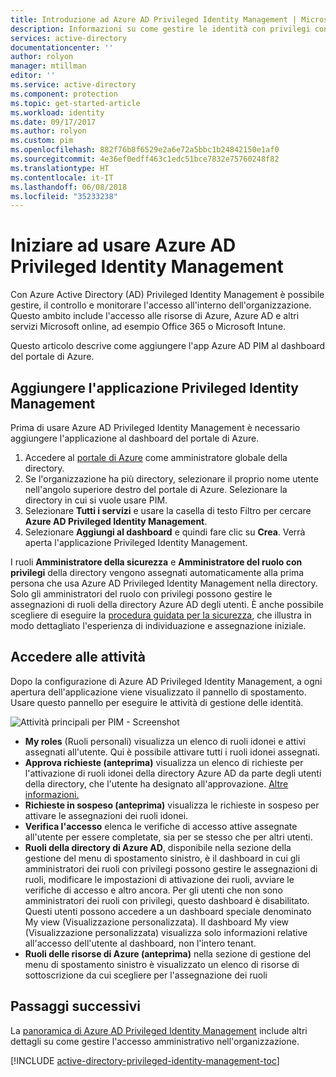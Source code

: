 ```yaml
---
title: Introduzione ad Azure AD Privileged Identity Management | Microsoft Azure
description: Informazioni su come gestire le identità con privilegi con l'applicazione Azure Active Directory Privileged Identity Management nel portale di Azure.
services: active-directory
documentationcenter: ''
author: rolyon
manager: mtillman
editor: ''
ms.service: active-directory
ms.component: protection
ms.topic: get-started-article
ms.workload: identity
ms.date: 09/17/2017
ms.author: rolyon
ms.custom: pim
ms.openlocfilehash: 882f76b8f6529e2a6e72a5bbc1b24842150e1af0
ms.sourcegitcommit: 4e36ef0edff463c1edc51bce7832e75760248f82
ms.translationtype: HT
ms.contentlocale: it-IT
ms.lasthandoff: 06/08/2018
ms.locfileid: "35233238"
---
```

# <a name="start-using-azure-ad-privileged-identity-management"></a>Iniziare ad usare Azure AD Privileged Identity Management

Con Azure Active Directory (AD) Privileged Identity Management è possibile gestire, il controllo e monitorare l'accesso all'interno dell'organizzazione. Questo ambito include l'accesso alle risorse di Azure, Azure AD e altri servizi Microsoft online, ad esempio Office 365 o Microsoft Intune.

Questo articolo descrive come aggiungere l'app Azure AD PIM al dashboard del portale di Azure.

## <a name="add-the-privileged-identity-management-application"></a>Aggiungere l'applicazione Privileged Identity Management

Prima di usare Azure AD Privileged Identity Management è necessario aggiungere l'applicazione al dashboard del portale di Azure.

1. Accedere al [portale di Azure](https://portal.azure.com/) come amministratore globale della directory.
2. Se l'organizzazione ha più directory, selezionare il proprio nome utente nell'angolo superiore destro del portale di Azure. Selezionare la directory in cui si vuole usare PIM.
3. Selezionare **Tutti i servizi** e usare la casella di testo Filtro per cercare **Azure AD Privileged Identity Management**.
4. Selezionare **Aggiungi al dashboard** e quindi fare clic su **Crea**. Verrà aperta l'applicazione Privileged Identity Management.

I ruoli **Amministratore della sicurezza** e **Amministratore del ruolo con privilegi** della directory vengono assegnati automaticamente alla prima persona che usa Azure AD Privileged Identity Management nella directory. Solo gli amministratori del ruolo con privilegi possono gestire le assegnazioni di ruoli della directory Azure AD degli utenti. È anche possibile scegliere di eseguire la [procedura guidata per la sicurezza](active-directory-privileged-identity-management-security-wizard.md), che illustra in modo dettagliato l'esperienza di individuazione e assegnazione iniziale.

## <a name="navigate-to-your-tasks"></a>Accedere alle attività

Dopo la configurazione di Azure AD Privileged Identity Management, a ogni apertura dell'applicazione viene visualizzato il pannello di spostamento. Usare questo pannello per eseguire le attività di gestione delle identità.

![Attività principali per PIM - Screenshot](./media/active-directory-privileged-identity-management-getting-started/PIM_Tasks_New.png)

- **My roles** (Ruoli personali) visualizza un elenco di ruoli idonei e attivi assegnati all'utente. Qui è possibile attivare tutti i ruoli idonei assegnati.
- **Approva richieste (anteprima)** visualizza un elenco di richieste per l'attivazione di ruoli idonei della directory Azure AD da parte degli utenti della directory, che l'utente ha designato all'approvazione. [Altre informazioni.](./privileged-identity-management/azure-ad-pim-approval-workflow.md)
- **Richieste in sospeso (anteprima)** visualizza le richieste in sospeso per attivare le assegnazioni dei ruoli idonei.
- **Verifica l'accesso** elenca le verifiche di accesso attive assegnate all'utente per essere completate, sia per se stesso che per altri utenti.
- **Ruoli della directory di Azure AD**, disponibile nella sezione della gestione del menu di spostamento sinistro, è il dashboard in cui gli amministratori dei ruoli con privilegi possono gestire le assegnazioni di ruoli, modificare le impostazioni di attivazione dei ruoli, avviare le verifiche di accesso e altro ancora. Per gli utenti che non sono amministratori dei ruoli con privilegi, questo dashboard è disabilitato. Questi utenti possono accedere a un dashboard speciale denominato My view (Visualizzazione personalizzata). Il dashboard My view (Visualizzazione personalizzata) visualizza solo informazioni relative all'accesso dell'utente al dashboard, non l'intero tenant.
- **Ruoli delle risorse di Azure (anteprima)** nella sezione di gestione del menu di spostamento sinistro è visualizzato un elenco di risorse di sottoscrizione da cui scegliere per l'assegnazione dei ruoli 

## <a name="next-steps"></a>Passaggi successivi
La [panoramica di Azure AD Privileged Identity Management](active-directory-privileged-identity-management-configure.md) include altri dettagli su come gestire l'accesso amministrativo nell'organizzazione.

[!INCLUDE [active-directory-privileged-identity-management-toc](../../includes/active-directory-privileged-identity-management-toc.md)]

<!--Image references-->

[1]: ./media/active-directory-privileged-identity-management-configure/PIM_EnablePim.png
